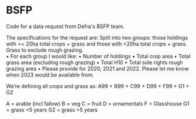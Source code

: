 # BSFP

Code for a data request from Defra's BSFP team.

The specifications for the request are:
Split into two groups: those holdings with >= 20ha total crops + grass and those with <20ha total crops + grass.  Grass to exclude rough grazing.  
•	For each group I would like:
•	Number of holdings
•	Total crop area
•	Total grass area (excluding rough grazing)
•	Total H10
•	Total sole rights rough grazing area
•	Please provide for 2020, 2021 and 2022.  Please let me know when 2023 would be available from.

We’re defining all crops and grass as: A99 + B99 + C99 + D99 + F99 + G1 + G2

A = arable (incl fallow)
B = veg
C = fruit
D = ornamentals
F = Glasshouse
G1 = grass <5 years
G2 = grass >5 years
